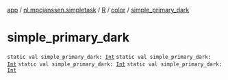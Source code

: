 [app](../../../index.md) / [nl.mpcjanssen.simpletask](../../index.md) / [R](../index.md) / [color](index.md) / [simple_primary_dark](.)

# simple_primary_dark

`static val simple_primary_dark: `[`Int`](https://kotlinlang.org/api/latest/jvm/stdlib/kotlin/-int/index.html)
`static val simple_primary_dark: `[`Int`](https://kotlinlang.org/api/latest/jvm/stdlib/kotlin/-int/index.html)
`static val simple_primary_dark: `[`Int`](https://kotlinlang.org/api/latest/jvm/stdlib/kotlin/-int/index.html)
`static val simple_primary_dark: `[`Int`](https://kotlinlang.org/api/latest/jvm/stdlib/kotlin/-int/index.html)